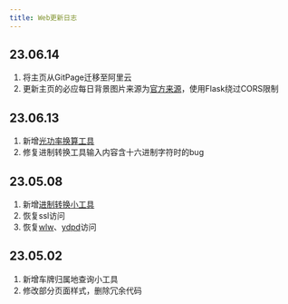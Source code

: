 ```yaml
---
title: Web更新日志
---
```


## 23.06.14
1. 将主页从GitPage迁移至阿里云
2. 更新主页的必应每日背景图片来源为[官方来源](https://cn.bing.com/HPImageArchive.aspx?format=js&idx=0&n=1)，使用Flask绕过CORS限制

## 23.06.13
1. 新增[光功率换算工具](https://yuany3721.site/tools#光功率单位转换工具)
2. 修复进制转换工具输入内容含十六进制字符时的bug

## 23.05.08
1. 新增[进制转换小工具](https://yuany3721.site/tools#进制转换工具)
2. 恢复ssl访问
3. 恢复[wlw](https://wlw.yuany3721.site)、[ydpd](https://ydpd.yuany3721.site)访问

## 23.05.02
1. 新增车牌归属地查询小工具
2. 修改部分页面样式，删除冗余代码
